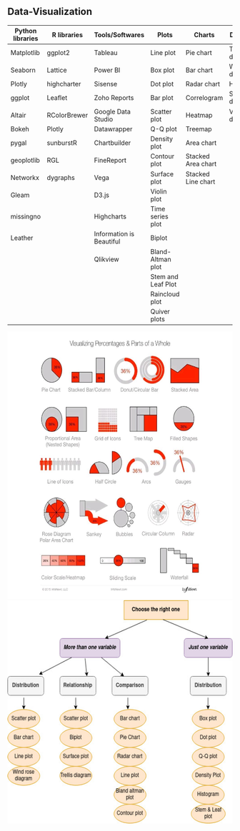## Data-Visualization


| Python libraries   | R libraries   | Tools/Softwares        | Plots                 | Charts                 | Diagrams              |  Others              |
|--------------------|---------------|------------------------|-----------------------|------------------------|-----------------------|----------------------|
| Matplotlib         | ggplot2       | Tableau                | Line plot             | Pie chart              | Trellis diagram       |                      |
| Seaborn            | Lattice       | Power BI               | Box plot              | Bar chart              | Wind rose diagram     |                      |
| Plotly             | highcharter   | Sisense                | Dot plot              | Radar chart            | Histogram             |     Spectrograms     |
| ggplot             | Leaflet       | Zoho Reports           | Bar plot              | Correlogram            | Sankey diagram        |                      |
| Altair             | RColorBrewer  | Google Data Studio     | Scatter plot          | Heatmap                | Venn diagram          |                      | 
| Bokeh              | Plotly        | Datawrapper            | Q-Q plot              | Treemap                |                       |                      |
| pygal              | sunburstR     | Chartbuilder           | Density plot          | Area chart             |                       |                      |
| geoplotlib         | RGL           | FineReport             | Contour plot          | Stacked Area chart     |                       |                      |
| Networkx           | dygraphs      | Vega                   | Surface plot          | Stacked Line chart     |                       |                      |
| Gleam              |               | D3.js                  | Violin plot           |                        |                       |                      |
| missingno          |               | Highcharts             | Time series plot      |                        |                       |                      |   
| Leather            |               | Information is Beautiful| Biplot               |                        |                       |                      |
|                    |               | Qlikview               | Bland-Altman plot     |                        |                       |                      |
|                    |               |                        | Stem and Leaf Plot    |                        |                       |                      |
|                    |               |                        | Raincloud plot        |                        |                       |                      |
|                    |               |                        | Quiver plots          |                        |                       |                      |



<img src="images/percentage.jpg" alt="visualizing percentages"	width="700" height="600" /> 
<img src="images/choosetherightone.jpg" alt="choosetherightone"	width="600" height="500" />

<!-- ![Tux, the Linux mascot](/assets/images/tux.png)
I love supporting the **[EFF](https://eff.org)**.
This is the *[Markdown Guide](https://www.markdownguide.org)*.
See the section on [`code`](#code)-->
